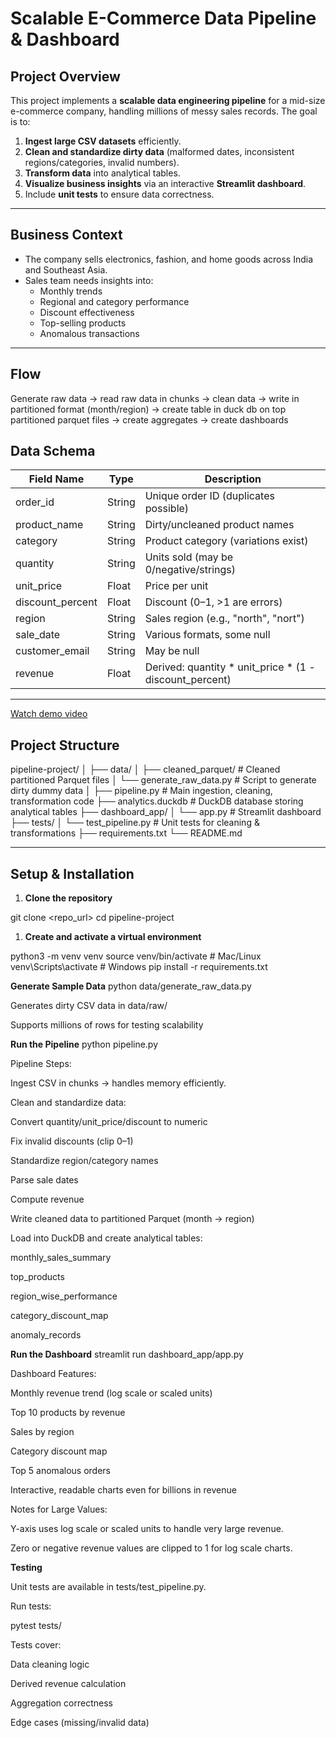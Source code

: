 # Scalable E-Commerce Data Pipeline & Dashboard

## Project Overview

This project implements a **scalable data engineering pipeline** for a mid-size e-commerce company, handling millions of messy sales records. The goal is to:

1. **Ingest large CSV datasets** efficiently.
2. **Clean and standardize dirty data** (malformed dates, inconsistent regions/categories, invalid numbers).
3. **Transform data** into analytical tables.
4. **Visualize business insights** via an interactive **Streamlit dashboard**.
5. Include **unit tests** to ensure data correctness.

---

## Business Context

- The company sells electronics, fashion, and home goods across India and Southeast Asia.
- Sales team needs insights into:
  - Monthly trends
  - Regional and category performance
  - Discount effectiveness
  - Top-selling products
  - Anomalous transactions

---

## Flow
Generate raw data -> read raw data in chunks -> clean data -> write in partitioned format (month/region) -> create table in duck db on top partitioned parquet files -> create aggregates -> create dashboards

## Data Schema

| Field Name       | Type   | Description |
|-----------------|--------|------------|
| order_id        | String | Unique order ID (duplicates possible) |
| product_name    | String | Dirty/uncleaned product names |
| category        | String | Product category (variations exist) |
| quantity        | String | Units sold (may be 0/negative/strings) |
| unit_price      | Float  | Price per unit |
| discount_percent| Float  | Discount (0–1, >1 are errors) |
| region          | String | Sales region (e.g., "north", "nort") |
| sale_date       | String | Various formats, some null |
| customer_email  | String | May be null |
| revenue         | Float  | Derived: quantity * unit_price * (1 - discount_percent) |

---

[Watch demo video](demo/Screen%20Recording%202025-09-28%20at%203.02.50%20PM%202.mov)



## Project Structure

pipeline-project/
│
├── data/
│ ├── cleaned_parquet/ # Cleaned partitioned Parquet files
│ └── generate_raw_data.py # Script to generate dirty dummy data
│
├── pipeline.py # Main ingestion, cleaning, transformation code
├── analytics.duckdb # DuckDB database storing analytical tables
├── dashboard_app/
│ └── app.py # Streamlit dashboard
├── tests/
│ └── test_pipeline.py # Unit tests for cleaning & transformations
├── requirements.txt
└── README.md



---

## Setup & Installation

1. **Clone the repository**

git clone <repo_url>
cd pipeline-project

1. **Create and activate a virtual environment**

python3 -m venv venv
source venv/bin/activate   # Mac/Linux
venv\Scripts\activate      # Windows
pip install -r requirements.txt


**Generate Sample Data**
python data/generate_raw_data.py


Generates dirty CSV data in data/raw/

Supports millions of rows for testing scalability

**Run the Pipeline**
python pipeline.py


Pipeline Steps:

Ingest CSV in chunks → handles memory efficiently.

Clean and standardize data:

Convert quantity/unit_price/discount to numeric

Fix invalid discounts (clip 0–1)

Standardize region/category names

Parse sale dates

Compute revenue

Write cleaned data to partitioned Parquet (month → region)

Load into DuckDB and create analytical tables:

monthly_sales_summary

top_products

region_wise_performance

category_discount_map

anomaly_records

**Run the Dashboard**
streamlit run dashboard_app/app.py


Dashboard Features:

Monthly revenue trend (log scale or scaled units)

Top 10 products by revenue

Sales by region

Category discount map

Top 5 anomalous orders

Interactive, readable charts even for billions in revenue

Notes for Large Values:

Y-axis uses log scale or scaled units to handle very large revenue.

Zero or negative revenue values are clipped to 1 for log scale charts.

**Testing**

Unit tests are available in tests/test_pipeline.py.

Run tests:

pytest tests/


Tests cover:

Data cleaning logic

Derived revenue calculation

Aggregation correctness

Edge cases (missing/invalid data)
